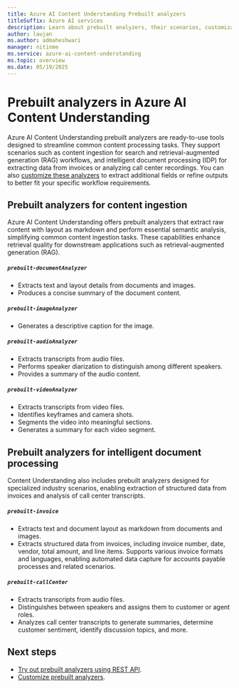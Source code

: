```yaml
---
title: Azure AI Content Understanding Prebuilt analyzers
titleSuffix: Azure AI services
description: Learn about prebuilt analyzers, their scenarios, customization options, billing, roadmap in Azure AI Content Understanding.
author: laujan
ms.author: admaheshwari
manager: nitinme
ms.service: azure-ai-content-understanding
ms.topic: overview
ms.date: 05/19/2025
---
```


# Prebuilt analyzers in Azure AI Content Understanding

Azure AI Content Understanding prebuilt analyzers are ready-to-use tools designed to streamline common content processing tasks. They support scenarios such as content ingestion for search and retrieval-augmented generation (RAG) workflows, and intelligent document processing (IDP) for extracting data from invoices or analyzing call center recordings. You can also [customize these analyzers](../tutorial/create-custom-analyzer.md) to extract additional fields or refine outputs to better fit your specific workflow requirements.

## Prebuilt analyzers for content ingestion

Azure AI Content Understanding offers prebuilt analyzers that extract raw content with layout as markdown and perform essential semantic analysis, simplifying common content ingestion tasks. These capabilities enhance retrieval quality for downstream applications such as retrieval-augmented generation (RAG).

##### `prebuilt-documentAnalyzer`

* Extracts text and layout details from documents and images.
* Produces a concise summary of the document content.

##### `prebuilt-imageAnalyzer`

* Generates a descriptive caption for the image.

##### `prebuilt-audioAnalyzer`

* Extracts transcripts from audio files.
* Performs speaker diarization to distinguish among different speakers.
* Provides a summary of the audio content.

##### `prebuilt-videoAnalyzer`

* Extracts transcripts from video files.
* Identifies keyframes and camera shots.
* Segments the video into meaningful sections.
* Generates a summary for each video segment.


## Prebuilt analyzers for intelligent document processing

Content Understanding also includes prebuilt analyzers designed for specialized industry scenarios, enabling extraction of structured data from invoices and analysis of call center transcripts.

##### `prebuilt-invoice`

* Extracts text and document layout as markdown from documents and images.
* Extracts structured data from invoices, including invoice number, date, vendor, total amount, and line items. Supports various invoice formats and languages, enabling automated data capture for accounts payable processes and related scenarios.

##### `prebuilt-callCenter`

* Extracts transcripts from audio files.
* Distinguishes between speakers and assigns them to customer or agent roles.
* Analyzes call center transcripts to generate summaries, determine customer sentiment, identify discussion topics, and more.

## Next steps

* [Try out prebuilt analyzers using REST API](../quickstart/use-rest-api.md).
* [Customize prebuilt analyzers](../tutorial/create-custom-analyzer.md).
